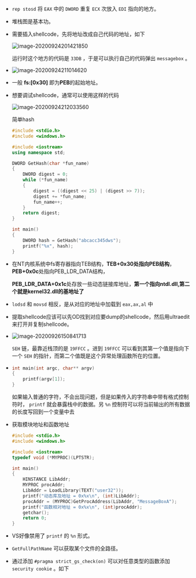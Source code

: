 + `rep stosd` 将 `EAX` 中的 `DWORD` 重复 `ECX` 次放入 `EDI` 指向的地方。

+ 堆栈图是基本功。

+ 需要插入shellcode，先将地址改成自己代码的地址，如下

  ![image-20200924201421850](https://cdn.jsdelivr.net/gh/smallzhong/picgo-pic-bed@master/image-20200924201421850.png)

  运行时这个地方的代码是 `33DB` ，于是可以执行自己的代码弹出 `messagebox` 。

+ ![image-20200924211014620](https://cdn.jsdelivr.net/gh/smallzhong/picgo-pic-bed@master/image-20200924211014620.png)

+ 一般 **fs:[0x30]** 即为**PEB**的起始地址。

+ 想要调试shellcode，通常可以使用这样的代码

  ![image-20200924212033560](https://cdn.jsdelivr.net/gh/smallzhong/picgo-pic-bed@master/image-20200924212033560.png)

  简单hash

  ```cpp
  #include <stdio.h>
  #include <windows.h>
  
  #include <iostream>
  using namespace std;
  
  DWORD GetHash(char *fun_name)
  {
      DWORD digest = 0;
      while (*fun_name)
      {
          digest = ((digest << 25) | (digest >> 7));
          digest += *fun_name;
          fun_name++;
      }
      return digest;
  }
  
  int main()
  {
      DWORD hash = GetHash("abcacc345dws");
      printf("%x", hash);
  }
  ```

+ 在NT内核系统中fs寄存器指向TEB结构，**TEB+0x30处指向PEB结构**，**PEB+0x0c**处指向PEB_LDR_DATA结构，

  **PEB_LDR_DATA+0x1c**处存放一些动态链接库地址，**第一个指向ntdl.dll,第二个就是kernel32.dll的基地址了**

+ `lodsd` 和 `movsd` 相反，是从对应的地址中加载到 `eax,ax,al` 中

+ 提取shellcode应该可以先OD找到对应要dump的shellcode，然后用ultraedit来打开并复制shellcode。

+ ![image-20200926150841713](https://cdn.jsdelivr.net/gh/smallzhong/picgo-pic-bed@master/image-20200926150841713.png)

  `SEH` 链，最靠近栈顶的是 `19FFCC` 。进到 `19FFCC` 可以看到其第一个值是指向下一个 `SEH` 的指针，而第二个值既是这个异常处理函数所在的位置。

+ ```cpp
  int main(int argc, char** argv)
  {
      printf(argv[1]);
  }
  ```

  如果输入普通的字符，不会出现问题，但是如果传入的字符串中带有格式控制符时， `printf` 就会暴露栈中的数据。另 `%n` 控制符可以将当前输出的所有数据的长度写回到一个变量中去

+ 获取模块地址和函数地址

  ```cpp
  #include <stdio.h>
  #include <windows.h>
  
  #include <iostream>
  typedef void (*MYPROC)(LPTSTR);
  
  int main()
  {
      HINSTANCE LibAddr;
      MYPROC procAddr;
      LibAddr = LoadLibrary(TEXT("user32"));
      printf("动态库及地址 = 0x%x\n", (int)LibAddr);
      procAddr = (MYPROC)GetProcAddress(LibAddr, "MessageBoxA");
      printf("函数相对地址 = 0x%x\n", (int)procAddr);
      getchar();
      return 0;
  }
  ```

+ VS好像禁用了 `printf` 的 `%n` 形式。

+ `GetFullPathName` 可以获取某个文件的全路径。

+ 通过添加 `#pragma strict_gs_check(on)` 可以对任意类型的函数添加 `security cookie`  。如下

  ```cpp
  
  ```

  